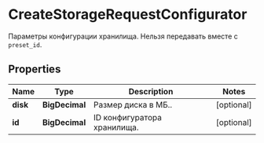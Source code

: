 

# CreateStorageRequestConfigurator

Параметры конфигурации хранилища. Нельзя передавать вместе с `preset_id`.

## Properties

| Name | Type | Description | Notes |
|------------ | ------------- | ------------- | -------------|
|**disk** | **BigDecimal** | Размер диска в МБ.. |  [optional] |
|**id** | **BigDecimal** | ID конфигуратора хранилища. |  [optional] |




